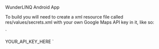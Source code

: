 WunderLINQ Android App

To build you will need to create a xml resource file called res/values/secrets.xml with your own Google Maps API key in it, like so:

`
<?xml version="1.0" encoding="utf-8"?>
<resources>
    <string name="google_maps_api_key" translatable="false">YOUR_API_KEY_HERE</string>
</resources>
`
